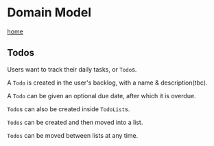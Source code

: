 # Domain Model

[home](../README.md)

## Todos
Users want to track their daily tasks, or `Todo`s. 

A `Todo` is created in the user's backlog, with a name & description(tbc).

A `Todo` can be given an optional due date, after which it is overdue.

`Todo`s can also be created inside `TodoList`s.

`Todos` can be created and then moved into a list.

`Todos` can be moved between lists at any time.


